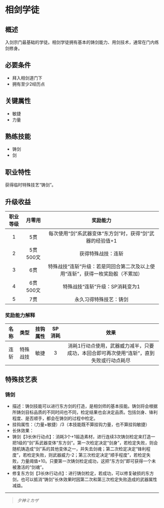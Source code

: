 # 相剑学徒

## 概述

入剑宗门最基础的学徒。相剑学徒拥有基本的铸剑能力、用剑技术，通常在门内练剑修身。

## 必要条件

* 拜入相剑道门下
* 拥有至少2经历点

## 关键属性

* 敏捷
* 力量

## 熟练技能

* 铸剑
* 剑

## 职业特性

获得临时特殊技艺“铸剑”。

## 升级收益

职业等级|月零用|奖励能力
:--:|:--:|:--:
1|5贯|每次使用“剑”系武器变体“东方剑”时，获得“剑”武器的经验值+1
2|5贯500文|获得特殊战技：连斩
3|6贯|特殊战技“连斩”升级：若是同回合第二次及以上使用“连斩”，获得一枚奖励骰（不累加）
4|6贯500文|特殊战技“连斩”升级：SP消耗变为1
5|7贯|永久习得特殊技艺：铸剑

### 奖励能力解释

名称|类型|挂钩属性|SP消耗|效果
:--:|:--:|:--:|:--:|:--:
连斩|特殊战技|敏捷|3|消耗1行动点使用，武器威力减半，只要成功，本回合即可再次使用“连斩”，直到失败或行动点耗尽

## 特殊技艺表

### 铸剑

* 描述：铸剑技能可以进行东方剑的打造，是相剑师的基本技能。铸剑将会根据所铸剑目标品质的不同时间也不同，检定结果也会决定品质。包括剑身、锋利程度、是否顺手，都会在铸剑的过程中检定。
* 挂钩属性：（力量+敏捷）/3（本技能既不算挂钩力量，也不算挂钩敏捷）
* 长休效果：
* 铸剑【3长休行动点】：消耗3个+1锻造素材，进行连续3次铸剑检定来打造一把1级的“剑”系武器变体“东方剑”。第一次检定决定“剑身”，若检定失败，则会随机铸造成“剑”系的其他变体之一，并失去剑魂；第二次检定决定“锋利程度”，若检定失败，则武器威力-2；第三次检定决定“顺手程度”，若检定失败，力量阈值+10。只要第一次铸剑检定成功，这把“东方剑”即可获得一个未被激活的“剑魂”。
* 修复东方剑【3长休行动点】：进行铸剑检定，若成功，可以修复破损的东方剑，也可以抵消“铸剑”长休效果时因第二次和第三次检定失败造成的武器属性减益。

---

> *夕神ミカザ*